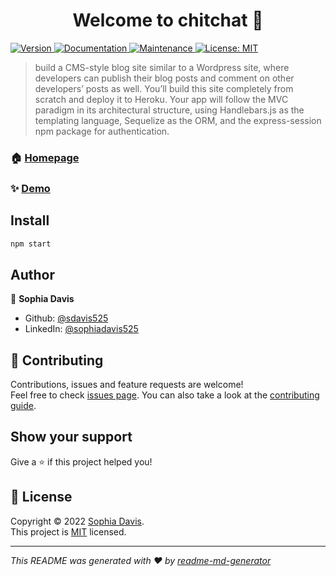 <h1 align="center">Welcome to chitchat 👋</h1>
<p>
  <a href="https://www.npmjs.com/package/chitchat" target="_blank">
    <img alt="Version" src="https://img.shields.io/npm/v/chitchat.svg">
  </a>
  <a href="https://github.com/sdavis525/ChitChat#readme" target="_blank">
    <img alt="Documentation" src="https://img.shields.io/badge/documentation-yes-brightgreen.svg" />
  </a>
  <a href="https://github.com/sdavis525/ChitChat/graphs/commit-activity" target="_blank">
    <img alt="Maintenance" src="https://img.shields.io/badge/Maintained%3F-yes-green.svg" />
  </a>
  <a href="https://opensource.org/licenses/MIT" target="_blank">
    <img alt="License: MIT" src="https://img.shields.io/github/license/sdavis525/chitchat" />
  </a>
</p>

> build a CMS-style blog site similar to a Wordpress site, where developers can publish their blog posts and comment on other developers’ posts as well. You’ll build this site completely from scratch and deploy it to Heroku. Your app will follow the MVC paradigm in its architectural structure, using Handlebars.js as the templating language, Sequelize as the ORM, and the express-session npm package for authentication.

### 🏠 [Homepage](https://github.com/sdavis525/ChitChat#readme)

### ✨ [Demo](https://manifest-beach.herokuapp.com/)

## Install

```sh
npm start
```

## Author

👤 **Sophia Davis**

* Github: [@sdavis525](https://github.com/sdavis525)
* LinkedIn: [@sophiadavis525](https://linkedin.com/in/sophiadavis525)

## 🤝 Contributing

Contributions, issues and feature requests are welcome!<br />Feel free to check [issues page](https://github.com/sdavis525/ChitChat/issues). You can also take a look at the [contributing guide](https://github.com/sdavis525/ChitChat/blob/master/CONTRIBUTING.md).

## Show your support

Give a ⭐️ if this project helped you!

## 📝 License

Copyright © 2022 [Sophia Davis](https://github.com/sdavis525).<br />
This project is [MIT](https://opensource.org/licenses/MIT) licensed.

***
_This README was generated with ❤️ by [readme-md-generator](https://github.com/kefranabg/readme-md-generator)_